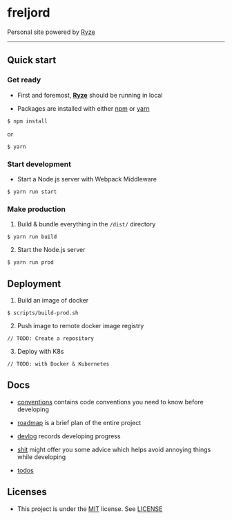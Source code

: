 # freljord
Personal site powered by [Ryze](https://github.com/yuqingc/ryze)

---

## Quick start

### Get ready

- First and foremost, **[Ryze](https://github.com/yuqingc/ryze)** should be running in local

- Packages are installed with either [npm](https://www.npmjs.com/) or [yarn](https://yarnpkg.com/en/)

```
$ npm install
```

or
```
$ yarn
```

### Start development

- Start a Node.js server with Webpack Middleware

```
$ yarn run start
```

### Make production

1. Build & bundle everything in the `/dist/` directory
```
$ yarn run build
```

2. Start the Node.js server
```
$ yarn run prod
```

## Deployment

1. Build an image of docker
```
$ scripts/build-prod.sh
```

2. Push image to remote docker image registry

```
// TODO: Create a repository
```

3. Deploy with K8s

```
// TODO: with Docker & Kubernetes
```

## Docs

- [conventions](https://github.com/yuqingc/freljord/blob/master/docs/conventions.md) contains code conventions you need to know before developing

- [roadmap](https://github.com/yuqingc/freljord/blob/master/docs/roadmap.md) is a brief plan of the entire project

- [devlog](https://github.com/yuqingc/freljord/blob/master/docs/devlog) records developing progress

- [shit](https://github.com/yuqingc/freljord/blob/master/docs/shit.md) might offer you some advice which helps avoid annoying things while developing

- [todos](https://github.com/yuqingc/freljord/blob/master/docs/todos)

## Licenses

- This project is under the [MIT](https://en.wikipedia.org/wiki/MIT_License) license. See [LICENSE](https://github.com/yuqingc/freljord/blob/master/LICENSE)
